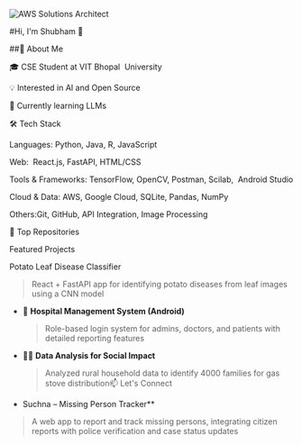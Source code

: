 ![AWS Solutions Architect](https://img.shields.io/badge/AWS-232F3E?style=for-the-badge&logo=amazon-aws)



#Hi, I'm Shubham 👋

##🚀 About Me

🎓 CSE Student at VIT Bhopal  University

💡 Interested in AI and Open Source

🌱 Currently learning LLMs 



🛠️ Tech Stack

Languages:  Python, Java, R, JavaScript  

Web:  React.js, FastAPI, HTML/CSS  

Tools & Frameworks: TensorFlow, OpenCV, Postman, Scilab,  Android Studio  

Cloud & Data: AWS, Google Cloud, SQLite, Pandas, NumPy  

Others:Git, GitHub, API Integration, Image Processing

🧰 Top Repositories

Featured Projects

Potato Leaf Disease Classifier

  > React + FastAPI app for identifying potato diseases from leaf images using a CNN model





- 🧾 **Hospital Management System (Android)**  

  > Role-based login system for admins, doctors, and patients with detailed reporting features



- 🧑‍💻 **Data Analysis for Social Impact**  

  > Analyzed rural household data to identify 4000 families for gas stove distribution📫 Let's Connect


-   Suchna – Missing Person Tracker**
  > A web app to report and track missing persons, integrating citizen reports with police verification and case status updates

  

